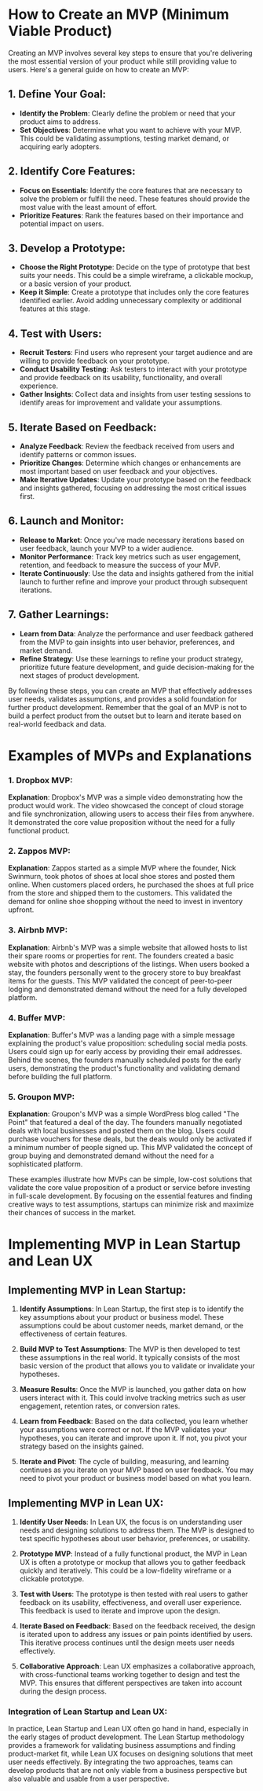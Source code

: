 # How to Create an MVP (Minimum Viable Product)

Creating an MVP involves several key steps to ensure that you're delivering the most essential version of your product while still providing value to users. Here's a general guide on how to create an MVP:

## 1. Define Your Goal:

- **Identify the Problem**: Clearly define the problem or need that your product aims to address.
- **Set Objectives**: Determine what you want to achieve with your MVP. This could be validating assumptions, testing market demand, or acquiring early adopters.

## 2. Identify Core Features:

- **Focus on Essentials**: Identify the core features that are necessary to solve the problem or fulfill the need. These features should provide the most value with the least amount of effort.
- **Prioritize Features**: Rank the features based on their importance and potential impact on users.

## 3. Develop a Prototype:

- **Choose the Right Prototype**: Decide on the type of prototype that best suits your needs. This could be a simple wireframe, a clickable mockup, or a basic version of your product.
- **Keep it Simple**: Create a prototype that includes only the core features identified earlier. Avoid adding unnecessary complexity or additional features at this stage.

## 4. Test with Users:

- **Recruit Testers**: Find users who represent your target audience and are willing to provide feedback on your prototype.
- **Conduct Usability Testing**: Ask testers to interact with your prototype and provide feedback on its usability, functionality, and overall experience.
- **Gather Insights**: Collect data and insights from user testing sessions to identify areas for improvement and validate your assumptions.

## 5. Iterate Based on Feedback:

- **Analyze Feedback**: Review the feedback received from users and identify patterns or common issues.
- **Prioritize Changes**: Determine which changes or enhancements are most important based on user feedback and your objectives.
- **Make Iterative Updates**: Update your prototype based on the feedback and insights gathered, focusing on addressing the most critical issues first.

## 6. Launch and Monitor:

- **Release to Market**: Once you've made necessary iterations based on user feedback, launch your MVP to a wider audience.
- **Monitor Performance**: Track key metrics such as user engagement, retention, and feedback to measure the success of your MVP.
- **Iterate Continuously**: Use the data and insights gathered from the initial launch to further refine and improve your product through subsequent iterations.

## 7. Gather Learnings:

- **Learn from Data**: Analyze the performance and user feedback gathered from the MVP to gain insights into user behavior, preferences, and market demand.
- **Refine Strategy**: Use these learnings to refine your product strategy, prioritize future feature development, and guide decision-making for the next stages of product development.

By following these steps, you can create an MVP that effectively addresses user needs, validates assumptions, and provides a solid foundation for further product development. Remember that the goal of an MVP is not to build a perfect product from the outset but to learn and iterate based on real-world feedback and data.



# Examples of MVPs and Explanations

### 1. Dropbox MVP:

**Explanation**: Dropbox's MVP was a simple video demonstrating how the product would work. The video showcased the concept of cloud storage and file synchronization, allowing users to access their files from anywhere. It demonstrated the core value proposition without the need for a fully functional product.

### 2. Zappos MVP:

**Explanation**: Zappos started as a simple MVP where the founder, Nick Swinmurn, took photos of shoes at local shoe stores and posted them online. When customers placed orders, he purchased the shoes at full price from the store and shipped them to the customers. This validated the demand for online shoe shopping without the need to invest in inventory upfront.

### 3. Airbnb MVP:

**Explanation**: Airbnb's MVP was a simple website that allowed hosts to list their spare rooms or properties for rent. The founders created a basic website with photos and descriptions of the listings. When users booked a stay, the founders personally went to the grocery store to buy breakfast items for the guests. This MVP validated the concept of peer-to-peer lodging and demonstrated demand without the need for a fully developed platform.

### 4. Buffer MVP:

**Explanation**: Buffer's MVP was a landing page with a simple message explaining the product's value proposition: scheduling social media posts. Users could sign up for early access by providing their email addresses. Behind the scenes, the founders manually scheduled posts for the early users, demonstrating the product's functionality and validating demand before building the full platform.

### 5. Groupon MVP:

**Explanation**: Groupon's MVP was a simple WordPress blog called "The Point" that featured a deal of the day. The founders manually negotiated deals with local businesses and posted them on the blog. Users could purchase vouchers for these deals, but the deals would only be activated if a minimum number of people signed up. This MVP validated the concept of group buying and demonstrated demand without the need for a sophisticated platform.

These examples illustrate how MVPs can be simple, low-cost solutions that validate the core value proposition of a product or service before investing in full-scale development. By focusing on the essential features and finding creative ways to test assumptions, startups can minimize risk and maximize their chances of success in the market.












# Implementing MVP in Lean Startup and Lean UX

## Implementing MVP in Lean Startup:

1. **Identify Assumptions**: In Lean Startup, the first step is to identify the key assumptions about your product or business model. These assumptions could be about customer needs, market demand, or the effectiveness of certain features.

2. **Build MVP to Test Assumptions**: The MVP is then developed to test these assumptions in the real world. It typically consists of the most basic version of the product that allows you to validate or invalidate your hypotheses.

3. **Measure Results**: Once the MVP is launched, you gather data on how users interact with it. This could involve tracking metrics such as user engagement, retention rates, or conversion rates.

4. **Learn from Feedback**: Based on the data collected, you learn whether your assumptions were correct or not. If the MVP validates your hypotheses, you can iterate and improve upon it. If not, you pivot your strategy based on the insights gained.

5. **Iterate and Pivot**: The cycle of building, measuring, and learning continues as you iterate on your MVP based on user feedback. You may need to pivot your product or business model based on what you learn.

## Implementing MVP in Lean UX:

1. **Identify User Needs**: In Lean UX, the focus is on understanding user needs and designing solutions to address them. The MVP is designed to test specific hypotheses about user behavior, preferences, or usability.

2. **Prototype MVP**: Instead of a fully functional product, the MVP in Lean UX is often a prototype or mockup that allows you to gather feedback quickly and iteratively. This could be a low-fidelity wireframe or a clickable prototype.

3. **Test with Users**: The prototype is then tested with real users to gather feedback on its usability, effectiveness, and overall user experience. This feedback is used to iterate and improve upon the design.

4. **Iterate Based on Feedback**: Based on the feedback received, the design is iterated upon to address any issues or pain points identified by users. This iterative process continues until the design meets user needs effectively.

5. **Collaborative Approach**: Lean UX emphasizes a collaborative approach, with cross-functional teams working together to design and test the MVP. This ensures that different perspectives are taken into account during the design process.

### Integration of Lean Startup and Lean UX:

In practice, Lean Startup and Lean UX often go hand in hand, especially in the early stages of product development. The Lean Startup methodology provides a framework for validating business assumptions and finding product-market fit, while Lean UX focuses on designing solutions that meet user needs effectively. By integrating the two approaches, teams can develop products that are not only viable from a business perspective but also valuable and usable from a user perspective.
